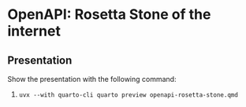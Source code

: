 # OpenAPI: Rosetta Stone of the internet

## Presentation

Show the presentation with the following command:

1. `uvx --with quarto-cli quarto preview openapi-rosetta-stone.qmd`

